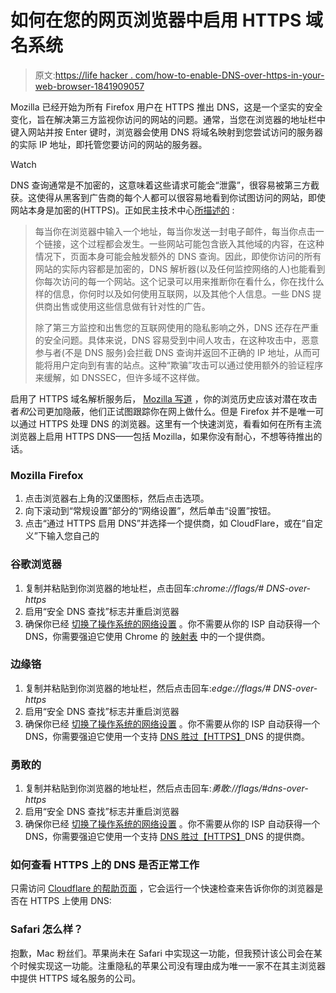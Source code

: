 # 如何在您的网页浏览器中启用 HTTPS 域名系统

> 原文:[https://life hacker . com/how-to-enable-DNS-over-https-in-your-web-browser-1841909057](https://lifehacker.com/how-to-enable-dns-over-https-in-your-web-browser-1841909057)

Mozilla 已经开始为所有 Firefox 用户在 HTTPS 推出 DNS，这是一个坚实的安全变化，旨在解决第三方监视你访问的网站的问题。通常，当您在浏览器的地址栏中键入网站并按 Enter 键时，浏览器会使用 DNS 将域名映射到您尝试访问的服务器的实际 IP 地址，即托管您要访问的网站的服务器。

Watch

DNS 查询通常是不加密的，这意味着这些请求可能会“泄露”，很容易被第三方截获。这使得从黑客到广告商的每个人都可以很容易地看到你试图访问的网站，即使网站本身是加密的(HTTPS)。正如民主技术中心[所描述的](https://cdt.org/insights/dns-strengthening-the-weakest-link-in-internet-privacy/) :

> 每当你在浏览器中输入一个地址，每当你发送一封电子邮件，每当你点击一个链接，这个过程都会发生。一些网站可能包含嵌入其他域的内容，在这种情况下，页面本身可能会触发额外的 DNS 查询。因此，即使你访问的所有网站的实际内容都是加密的，DNS 解析器(以及任何监控网络的人)也能看到你每次访问的每一个网站。这个记录可以用来推断你在看什么，你在找什么样的信息，你何时以及如何使用互联网，以及其他个人信息。一些 DNS 提供商出售或使用这些信息做有针对性的广告。
> 
> 除了第三方监控和出售您的互联网使用的隐私影响之外，DNS 还存在严重的安全问题。具体来说，DNS 容易受到中间人攻击，在这种攻击中，恶意参与者(不是 DNS 服务)会拦截 DNS 查询并返回不正确的 IP 地址，从而可能将用户定向到有害的站点。这种“欺骗”攻击可以通过使用额外的验证程序来缓解，如 DNSSEC，但许多域不这样做。

启用了 HTTPS 域名解析服务后， [Mozilla 写道](https://blog.mozilla.org/blog/2020/02/25/firefox-continues-push-to-bring-dns-over-https-by-default-for-us-users/) ，你的浏览历史应该对潜在攻击者*和*公司更加隐蔽，他们正试图跟踪你在网上做什么。但是 Firefox 并不是唯一可以通过 HTTPS 处理 DNS 的浏览器。这里有一个快速浏览，看看如何在所有主流浏览器上启用 HTTPS DNS——包括 Mozilla，如果你没有耐心，不想等待推出的话。

### Mozilla Firefox

1.  点击浏览器右上角的汉堡图标，然后点击选项。
2.  向下滚动到“常规设置”部分的“网络设置”，然后单击“设置”按钮。
3.  点击“通过 HTTPS 启用 DNS”并选择一个提供商，如 CloudFlare，或在“自定义”下输入您自己的

### 谷歌浏览器

1.  复制并粘贴到你浏览器的地址栏，点击回车:*chrome://flags/# DNS-over-https*
2.  启用“安全 DNS 查找”标志并重启浏览器
3.  确保你已经 [切换了操作系统的网络设置](https://lifehacker.com/how-to-browse-faster-and-more-securely-with-cloudflar-1824256064) 。你不需要从你的 ISP 自动获得一个 DNS，你需要强迫它使用 Chrome 的 [映射表](https://www.chromium.org/developers/dns-over-https) 中的一个提供商。

### 边缘铬

1.  复制并粘贴到你浏览器的地址栏，然后点击回车:*edge://flags/# DNS-over-https*
2.  启用“安全 DNS 查找”标志并重启浏览器
3.  确保你已经 [切换了操作系统的网络设置](https://lifehacker.com/how-to-browse-faster-and-more-securely-with-cloudflar-1824256064) 。你不需要从你的 ISP 自动获得一个 DNS，你需要强迫它使用一个支持 [DNS 胜过【HTTPS】](https://github.com/curl/curl/wiki/DNS-over-HTTPS)DNS 的提供商。

### 勇敢的

1.  复制并粘贴到你浏览器的地址栏，然后点击回车:*勇敢://flags/#dns-over-https*
2.  启用“安全 DNS 查找”标志并重启浏览器
3.  确保你已经 [切换了操作系统的网络设置](https://lifehacker.com/how-to-browse-faster-and-more-securely-with-cloudflar-1824256064) 。你不需要从你的 ISP 自动获得一个 DNS，你需要强迫它使用一个支持 [DNS 胜过【HTTPS】](https://github.com/curl/curl/wiki/DNS-over-HTTPS)DNS 的提供商。

### 如何查看 HTTPS 上的 DNS 是否正常工作

只需访问 [Cloudflare 的帮助页面](https://1.1.1.1/help) ，它会运行一个快速检查来告诉你你的浏览器是否在 HTTPS 上使用 DNS:

### Safari 怎么样？

抱歉，Mac 粉丝们。苹果尚未在 Safari 中实现这一功能，但我预计该公司会在某个时候实现这一功能。注重隐私的苹果公司没有理由成为唯一一家不在其主浏览器中提供 HTTPS 域名服务的公司。